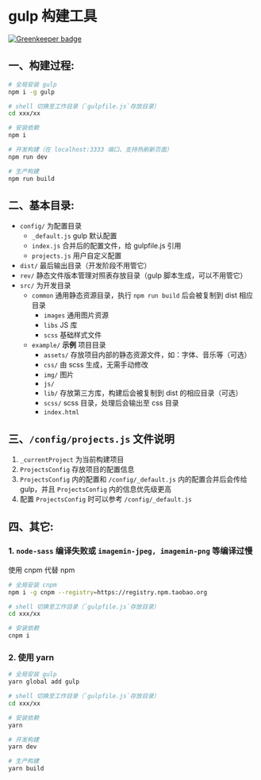 # gulp 构建工具

[![Greenkeeper badge](https://badges.greenkeeper.io/zh-rocco/gulp-tool.svg)](https://greenkeeper.io/)

## 一、构建过程:

```bash
# 全局安装 gulp
npm i -g gulp

# shell 切换至工作目录（`gulpfile.js`存放目录）
cd xxx/xx

# 安装依赖
npm i

# 开发构建（在 localhost:3333 端口、支持热刷新页面）
npm run dev

# 生产构建
npm run build
```

## 二、基本目录:

* `config/` 为配置目录
  * `_default.js` gulp 默认配置
  * `index.js` 合并后的配置文件，给 gulpfile.js 引用
  * `projects.js` 用户自定义配置
* `dist/` 最后输出目录（开发阶段不用管它）
* `rev/` 静态文件版本管理对照表存放目录（gulp 脚本生成，可以不用管它）
* `src/` 为开发目录
  * `common` 通用静态资源目录，执行 `npm run build` 后会被复制到 dist 相应目录
    * `images` 通用图片资源
    * `libs` JS 库
    * `scss` 基础样式文件
  * `example/` **示例** 项目目录
    * `assets/` 存放项目内部的静态资源文件，如：字体、音乐等（可选）
    * `css/` 由 scss 生成，无需手动修改
    * `img/` 图片
    * `js/`
    * `lib/` 存放第三方库，构建后会被复制到 dist 的相应目录（可选）
    * `scss/` scss 目录，处理后会输出至 css 目录
    * `index.html`

## 三、`/config/projects.js` 文件说明

1. `_currentProject` 为当前构建项目
2. `ProjectsConfig` 存放项目的配置信息
3. `ProjectsConfig` 内的配置和 `/config/_default.js` 内的配置合并后会传给 gulp，并且 `ProjectsConfig` 内的信息优先级更高
4. 配置 `ProjectsConfig` 时可以参考 `/config/_default.js`

## 四、其它:

### 1. `node-sass` 编译失败或 `imagemin-jpeg, imagemin-png` 等编译过慢

使用 cnpm 代替 npm

```bash
# 全局安装 cnpm
npm i -g cnpm --registry=https://registry.npm.taobao.org

# shell 切换至工作目录（`gulpfile.js`存放目录）
cd xxx/xx

# 安装依赖
cnpm i
```

### 2. 使用 yarn

```bash
# 全局安装 gulp
yarn global add gulp

# shell 切换至工作目录（`gulpfile.js`存放目录）
cd xxx/xx

# 安装依赖
yarn

# 开发构建
yarn dev

# 生产构建
yarn build
```
